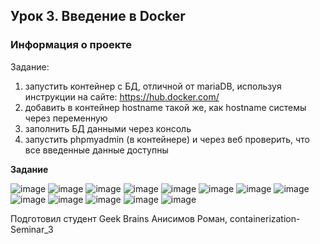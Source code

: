 ## Урок 3. Введение в Docker

### **Информация о проекте**

Задание:
1) запустить контейнер с БД, отличной от mariaDB, используя инструкции на сайте: https://hub.docker.com/
2) добавить в контейнер hostname такой же, как hostname системы через переменную
3) заполнить БД данными через консоль
4) запустить phpmyadmin (в контейнере) и через веб проверить, что все введенные данные доступны


**Задание**

![image](https://github.com/Jetrong/Cont3/assets/136317824/bd9547be-941a-4813-b281-30ab42665edf)
![image](https://github.com/Jetrong/Cont3/assets/136317824/54566853-7471-4343-a85a-1ad2dec7016a)
![image](https://github.com/Jetrong/Cont3/assets/136317824/14026083-c825-4ade-9a5d-31bb63975c28)
![image](https://github.com/Jetrong/Cont3/assets/136317824/750aa7fd-8de3-4222-ba63-cde50e0a1215)
![image](https://github.com/Jetrong/Cont3/assets/136317824/540435bf-a0b1-448b-b0d4-12adea82d875)
![image](https://github.com/Jetrong/Cont3/assets/136317824/b3b0325a-3288-47e2-bdfd-e1a4b9735700)
![image](https://github.com/Jetrong/Cont3/assets/136317824/e3c1ea83-c9e8-467e-9bbb-cc3b9eabea42)
![image](https://github.com/Jetrong/Cont3/assets/136317824/84e19470-ad06-4cfe-95dd-d3a49224a627)
![image](https://github.com/Jetrong/Cont3/assets/136317824/a1395e7a-e62d-4f14-9760-2611edc67843)
![image](https://github.com/Jetrong/Cont3/assets/136317824/b5457eaa-f68b-470a-88f1-3b374630b05f)
![image](https://github.com/Jetrong/Cont3/assets/136317824/40c452b5-4333-404c-b32e-ac7c52c8d9d5)
![image](https://github.com/Jetrong/Cont3/assets/136317824/2bbd1151-5c28-4703-9b7a-778070ebbe02)
![image](https://github.com/Jetrong/Cont3/assets/136317824/33b6686a-3535-49b4-af58-bdcb868f34e8)



Подготовил студент Geek Brains Анисимов Роман, containerization-Seminar_3
